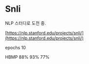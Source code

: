 # Snli

NLP 스터디로 도전 중.

[https://nlp.stanford.edu/projects/snli/](https://nlp.stanford.edu/projects/snli/)

epochs 10 

HBMP 88% 93% 77%